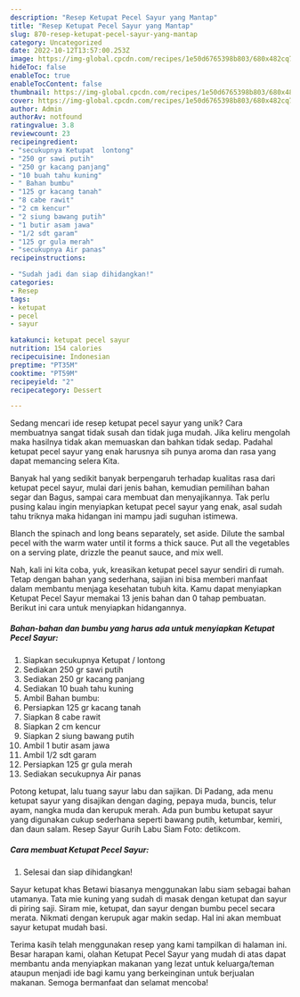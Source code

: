 ```yaml
---
description: "Resep Ketupat Pecel Sayur yang Mantap"
title: "Resep Ketupat Pecel Sayur yang Mantap"
slug: 870-resep-ketupat-pecel-sayur-yang-mantap
category: Uncategorized
date: 2022-10-12T13:57:00.253Z
image: https://img-global.cpcdn.com/recipes/1e50d6765398b803/680x482cq70/ketupat-pecel-sayur-foto-resep-utama.jpg
hideToc: false
enableToc: true
enableTocContent: false
thumbnail: https://img-global.cpcdn.com/recipes/1e50d6765398b803/680x482cq70/ketupat-pecel-sayur-foto-resep-utama.jpg
cover: https://img-global.cpcdn.com/recipes/1e50d6765398b803/680x482cq70/ketupat-pecel-sayur-foto-resep-utama.jpg
author: Admin
authorAv: notfound
ratingvalue: 3.8
reviewcount: 23
recipeingredient:
- "secukupnya Ketupat  lontong"
- "250 gr sawi putih"
- "250 gr kacang panjang"
- "10 buah tahu kuning"
- " Bahan bumbu"
- "125 gr kacang tanah"
- "8 cabe rawit"
- "2 cm kencur"
- "2 siung bawang putih"
- "1 butir asam jawa"
- "1/2 sdt garam"
- "125 gr gula merah"
- "secukupnya Air panas"
recipeinstructions:

- "Sudah jadi dan siap dihidangkan!"
categories:
- Resep
tags:
- ketupat
- pecel
- sayur

katakunci: ketupat pecel sayur 
nutrition: 154 calories
recipecuisine: Indonesian
preptime: "PT35M"
cooktime: "PT59M"
recipeyield: "2"
recipecategory: Dessert

---
```





Sedang mencari ide resep ketupat pecel sayur yang unik? Cara membuatnya sangat tidak susah dan tidak juga mudah. Jika keliru mengolah maka hasilnya tidak akan memuaskan dan bahkan tidak sedap. Padahal ketupat pecel sayur yang enak harusnya sih punya aroma dan rasa yang dapat memancing selera Kita.





Banyak hal yang sedikit banyak berpengaruh terhadap kualitas rasa dari ketupat pecel sayur, mulai dari jenis bahan, kemudian pemilihan bahan segar dan Bagus, sampai cara membuat dan menyajikannya. Tak perlu pusing kalau ingin menyiapkan ketupat pecel sayur yang enak,      asal sudah tahu triknya maka hidangan ini mampu jadi suguhan istimewa.














Blanch the spinach and long beans separately, set aside. Dilute the sambal pecel with the warm water until it forms a thick sauce. Put all the vegetables on a serving plate, drizzle the peanut sauce, and mix well.






Nah, kali ini kita coba, yuk, kreasikan ketupat pecel sayur sendiri di rumah. Tetap dengan bahan yang sederhana, sajian ini bisa memberi manfaat dalam membantu menjaga kesehatan tubuh kita. Kamu dapat menyiapkan Ketupat Pecel Sayur memakai 13 jenis bahan dan 0 tahap pembuatan. Berikut ini cara untuk menyiapkan hidangannya.

<!--inarticleads1-->

##### Bahan-bahan dan bumbu yang harus ada untuk menyiapkan Ketupat Pecel Sayur:

1. Siapkan secukupnya Ketupat / lontong
1. Sediakan 250 gr sawi putih
1. Sediakan 250 gr kacang panjang
1. Sediakan 10 buah tahu kuning
1. Ambil  Bahan bumbu:
1. Persiapkan 125 gr kacang tanah
1. Siapkan 8 cabe rawit
1. Siapkan 2 cm kencur
1. Siapkan 2 siung bawang putih
1. Ambil 1 butir asam jawa
1. Ambil 1/2 sdt garam
1. Persiapkan 125 gr gula merah
1. Sediakan secukupnya Air panas


Potong ketupat, lalu tuang sayur labu dan sajikan. Di Padang, ada menu ketupat sayur yang disajikan dengan daging, pepaya muda, buncis, telur ayam, nangka muda dan kerupuk merah. Ada pun bumbu ketupat sayur yang digunakan cukup sederhana seperti bawang putih, ketumbar, kemiri, dan daun salam. Resep Sayur Gurih Labu Siam Foto: detikcom. 

<!--inarticleads2-->

##### Cara membuat Ketupat Pecel Sayur:


1. Selesai dan siap dihidangkan!

Sayur ketupat khas Betawi biasanya menggunakan labu siam sebagai bahan utamanya. Tata mie kuning yang sudah di masak dengan ketupat dan sayur di piring saji. Siram mie, ketupat, dan sayur dengan bumbu pecel secara merata. Nikmati dengan kerupuk agar makin sedap. Hal ini akan membuat sayur ketupat mudah basi. 

Terima kasih telah menggunakan resep yang kami tampilkan di halaman ini. Besar harapan kami, olahan Ketupat Pecel Sayur yang mudah di atas dapat membantu anda menyiapkan makanan yang lezat untuk keluarga/teman ataupun menjadi ide bagi kamu yang berkeinginan untuk berjualan makanan. Semoga bermanfaat dan selamat mencoba!

